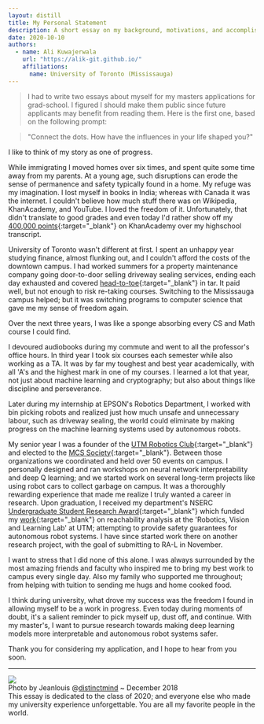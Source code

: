 ```yaml
---
layout: distill
title: My Personal Statement
description: A short essay on my background, motivations, and accomplishments.
date: 2020-10-10
authors:
  - name: Ali Kuwajerwala
    url: "https://alik-git.github.io/"
    affiliations: 
      name: University of Toronto (Mississauga)
--- 
```


> I had to write two essays about myself for my masters applications for grad-school. I figured I should make them public since future applicants may benefit from reading them. Here is the first one, based on the following prompt:

>"Connect the dots. How have the influences in your life shaped you?" 

<!-- >  -->

<!-- 
My story --like everyone else's-- starts from a state of ignorance. It's easy to forget our humble beginnings given all the progress we've made, but rewind your own clock even a hundred generations, and you'll meet someone who knows embarrassingly little about the universe; just scarcely getting by. One shudders to think where we'll be a hundred generations from now.

On a smaller scale, I like to think my story is still one of progress.  -->

I like to think of my story as one of progress. 

While immigrating I moved homes over six times, and spent quite some time away from my parents. At a young age, such disruptions can erode the sense of permanence and safety typically found in a home. 
My refuge was my imagination. I lost myself in books in India; whereas with Canada it was the internet. I couldn't believe how much stuff there was on Wikipedia, KhanAcademy, and YouTube. I loved the freedom of it. Unfortunately, that didn't translate to good grades and even today I'd rather show off my [400,000 points][]{:target="_blank"} on KhanAcademy over my highschool transcript. 

[400,000 points]: https://www.khanacademy.org/profile/aliqk1603/
[contributions page]: https://en.wikipedia.org/wiki/Special:Contributions/Aliqk1603

University of Toronto wasn't different at first. I spent an unhappy year studying finance, almost flunking out, and I couldn't afford the costs of the downtown campus. I had worked summers for a property maintenance company going door-to-door selling driveway sealing services, ending each day exhausted and covered [head-to-toe][]{:target="_blank"} in tar. It paid well, but not enough to risk re-taking courses. Switching to the Mississauga campus helped; but it was switching programs to computer science that gave me my sense of freedom again.

[head-to-toe]: https://imgur.com/a/WGpdLac

Over the next three years, I was like a sponge absorbing every CS and Math course I could find. 
<!-- I went to all of my professor's office hours, and was offered a TA position which helped me polish my communication skills.  -->
I devoured audiobooks during my commute and went to all the professor's office hours. 
In third year I took six courses each semester while also working as a TA. It was by far my toughest and best year academically, with all 'A's and the highest mark in one of my courses. I learned a lot that year, not just about machine learning and cryptography; but also about things like discipline and perseverance. 
<!-- I also started to seriously pursue robotics,  -->
Later during my internship at EPSON's Robotics Department, I worked with bin picking robots and realized just how much unsafe and unnecessary labour, such as driveway sealing, the world could eliminate by making progress on the machine learning systems used by autonomous robots.


<!-- making progress on the adaptability  -->

<!-- Something I want to make clear is that I did none of this alone. -->


My senior year I was a founder of the [UTM Robotics Club][]{:target="_blank"} and elected to the [MCS Society][]{:target="_blank"}. Between those organizations we coordinated and held over 50 events on campus. I personally designed and ran workshops on neural network interpretability and deep Q learning; 
and we started work on several long-term projects like using robot cars to collect garbage on campus.
It was a thoroughly rewarding experience that made me realize I truly wanted a career in research.
Upon graduation, I received my department's NSERC [Undergraduate Student Research Award][]{:target="_blank"} which funded my [work][]{:target="_blank"} on reachability analysis at the 'Robotics, Vision and Learning Lab' at UTM; attempting to provide safety guarantees for autonomous robot systems. I have since started work there on another research project, with the goal of submitting to RA-L in November.

I want to stress that I did none of this alone. 
I was always surrounded by the most amazing friends and faculty who inspired me to bring my best work to campus every single day. 
Also my family who supported me throughout; from helping with tuition to sending me hugs and home cooked food.


<!-- I faced more than a few challenges during my university career, and to me that research award represents, more than anything, my progress.  -->

I think during university, what drove my success was the freedom I found in allowing myself to be a work in progress. Even today during moments of doubt, it's a salient reminder to pick myself up, dust off, and continue. 
With my master's, I want to pursue research towards making deep learning models more interpretable and autonomous robot systems safer. 

Thank you for considering my application, and I hope to hear from you soon.

___

[UTM Robotics Club]: https://utmrobotics.com/

[MCS Society]: https://www.instagram.com/utmmcss/


[work]: https://rvl.cs.toronto.edu/backwards-reachability/

[Undergraduate Student Research Award]: https://www.nserc-crsng.gc.ca/students-etudiants/ug-pc/usra-brpc_eng.asp

<!-- supervised by Prof. [Florian Shkurti][]{:target="_blank"} -->

[Florian Shkurti]: http://www.cs.toronto.edu/~florian/




<div class="l-page">
    <div class="l-page">
        <img class="img-fluid rounded z-depth-1" src="{{ site.baseurl }}/assets/img/group2017.jpg">
    </div>
</div>
<div class="caption">
    Photo by Jeanlouis @<a href="https://www.instagram.com/distinctmind/">distinctmind</a>  ~ December 2018 <br>
    This essay is dedicated to the class of 2020; and everyone else who made my university experience unforgettable.  You are all my favorite people in the world. 
</div>
<!-- <div class="caption">
    This essay is dedicated to everyone who made my university experience unforgettable. You are all my favorite people in the world. 
</div> -->

<!-- 

University for me has been challenging from day one. I'm incredibly proud of the fact that I didn't lose my focus and persevered. To me, this reward represents my overcoming of those challenges. 


ML and Robotics, and started looking for opportunities. 

, and started preparing for a career in grad school




I designed it to help solve my homework problems, and after showing it to my prof it is now listed as a tool in that course's recommended resources section! I also loved my job as a TA, 


which replaced my summer job. The summer was now spent making android apps, and my first app was a game where you solve simple graph theory puzzles inspired by my combinatorics course. 




Something I want to be clear about, is that I couldn't have done it alone. I was surrounded 



I started fresh with no pressure. After all, I couldn't exactly do much worse. It was exactly the  




For each sale, I had to seal that driveway on the spot and got paid a commission. For each door slammed shut in my face, I learned something about patience. I received quite the education each summer, along with a decent sum of money. 





 By the end of my twelve hour shift I 





Each door slammed shut in my face was an education in patience. 



Each door slammed shut was an education in patience, 

No one likes having over a hundred doors slammed in their face each day, but you 


 That job taught me a lot about patience and discipline, and despite enjoying the work, it wasn't exactly rewarding. 




<!-- On a smaller scale, I still like to think my story is one of progress. My family comes from rural Gujarat, in India. We went through some hard times when my grandfather suddenly passed away at 52. My father was about to start a career in film at the time, but put that on hold to take over the family business -- all while also caring for his mother and two younger siblings. My mother faced her own challenges growing up; as a young woman in a conservative household, she had to fight for her education and independence. Facing adversity, my parents were each steadfast in their resolve. Today, my mother possesses degrees in psychology (B.S & M.S.), business & marketing (MBA), and is currently pursuing a license to start work as an immigration consultant. Meanwhile my dad proudly looks back on a long and award-winning career as a director.

If they did, we sealed their driveway on the spot. We got paid a commission for each sale and that meant I made more than minimum wage if I did well. 


, even though there were days where I made nothing.

there were days where I made nothing, but on average it was more than minimum wage, which was enough spending money for highschool, but not downtown Toronto.




  It paid us commission based on our sales, which for me more than min


I fed myself with wikipedia 




I moved six times throughout my childhood


I went to stay with my cousin's family in Toronto so I could start highschool in Canada, as they had moved a few years ahead of us. Looking back, I moved a total of 6 times in my childhood, and have mixed feelings about it. 

I moved to Canada at the beginning of highschool without my parents and stayed with my cousin's family for -->

<!-- 

We applied for (and got) our Canadian PR status in 2010, but my parents weren't ready to move yet. I moved  -->



<!-- 

mother found her challenges growing up in conservative household. She had to fight for her independence and education. Stead



My mother grew up in a conservative household who expected an early marriage, was not primed for an education, she held her ground and got a bachelors and master in Psychology, started her career as a therapist, jumping ship to sales and marekting, eventually got her MBA, and moved to Canada where she was a reginal manager for Blyth Academy and Georgian College, you are now currently pursing a an immmigration diploma, immigration consultant RCIC llicsenced immigration consultant 

 -->







<!-- they may help future students write their own, and opening them up to criticism forces me to take the exercise more seriously. Here goes:



This article outlines my research over the summer 2020 term at the Robot Vision and Learning Lab at the University of Toronto, funded by the NSERC USRA Award.

It's hosted on the RVL Lab's [website][]{:target="_blank"}, and you reach it by [clicking here][]{:target="_blank"}.

[website]: http://rvl.cs.toronto.edu/
[clicking here]: https://rvl.cs.toronto.edu/backwards-reachability/ -->

<!-- </div>  -->


<!-- 
authors:
  - name: Albert Einstein
    url: "https://en.wikipedia.org/wiki/Albert_Einstein"
    affiliations:
      name: IAS, Princeton
  - name: Boris Podolsky
    url: "https://en.wikipedia.org/wiki/Boris_Podolsky"
    affiliations:
      name: IAS, Princeton
  - name: Nathan Rosen
    url: "https://en.wikipedia.org/wiki/Nathan_Rosen"
    affiliations:
      name: IAS, Princeton

bibliography: 2018-12-22-distill.bib

# Below is an example of injecting additional post-specific styles.
# If you use this post as a template, delete this _styles block.
_styles: >
  .fake-img {
    background: #bbb;
    border: 1px solid rgba(0, 0, 0, 0.1);
    box-shadow: 0 0px 4px rgba(0, 0, 0, 0.1);
    margin-bottom: 12px;
  }
  .fake-img p {
    font-family: monospace;
    color: white;
    text-align: left;
    margin: 12px 0;
    text-align: center;
    font-size: 16px;
  }

---

## Equations

This theme supports rendering beautiful math in inline and display modes using [KaTeX](https://khan.github.io/KaTeX/) engine.
You just need to surround your math expression with `$$`, like `$$ E = mc^2 $$`.
If you leave it inside a paragraph, it will produce an inline expression, just like $$ E = mc^2 $$.

To use display mode, again surround your expression with `$$` and place it as a separate paragraph.
Here is an example:

$$
\left( \sum_{k=1}^n a_k b_k \right)^2 \leq \left( \sum_{k=1}^n a_k^2 \right) \left( \sum_{k=1}^n b_k^2 \right)
$$

Note that [KaTeX](https://khan.github.io/KaTeX/) is work in progress, so it does not support the full range of math expressions as, say, [MathJax](https://www.mathjax.org/).
Yet, it is [blazing fast](http://www.intmath.com/cg5/katex-mathjax-comparison.php).

***

## Citations

Citations are then used in the article body with the `<d-cite>` tag.
The key attribute is a reference to the id provided in the bibliography.
The key attribute can take multiple ids, separated by commas.

The citation is presented inline like this: <d-cite key="gregor2015draw"></d-cite> (a number that displays more information on hover).
If you have an appendix, a bibliography is automatically created and populated in it.

Distill chose a numerical inline citation style to improve readability of citation dense articles and because many of the benefits of longer citations are obviated by displaying more information on hover.
However, we consider it good style to mention author last names if you discuss something at length and it fits into the flow well — the authors are human and it’s nice for them to have the community associate them with their work.

***

## Footnotes

Just wrap the text you would like to show up in a footnote in a `<d-footnote>` tag.
The number of the footnote will be automatically generated.<d-footnote>This will become a hoverable footnote.</d-footnote>

***

## Code Blocks

Syntax highlighting is provided within `<d-code>` tags.
An example of inline code snippets: `<d-code language="html">let x = 10;</d-code>`.
For larger blocks of code, add a `block` attribute:

<d-code block language="javascript">
  var x = 25;
  function(x) {
    return x * x;
  }
</d-code>

***

## Layouts

The main text column is referred to as the body.
It is the assumed layout of any direct descendants of the `d-article` element.

<div class="fake-img l-body">
  <p>.l-body</p>
</div>

For images you want to display a little larger, try `.l-page`:

<div class="fake-img l-page">
  <p>.l-page</p>
</div>

All of these have an outset variant if you want to poke out from the body text a little bit.
For instance:

<div class="fake-img l-body-outset">
  <p>.l-body-outset</p>
</div>

<div class="fake-img l-page-outset">
  <p>.l-page-outset</p>
</div>

Occasionally you’ll want to use the full browser width.
For this, use `.l-screen`.
You can also inset the element a little from the edge of the browser by using the inset variant.

<div class="fake-img l-screen">
  <p>.l-screen</p>
</div>
<div class="fake-img l-screen-inset">
  <p>.l-screen-inset</p>
</div>

The final layout is for marginalia, asides, and footnotes.
It does not interrupt the normal flow of `.l-body` sized text except on mobile screen sizes.

<div class="fake-img l-gutter">
  <p>.l-gutter</p>
</div> -->
